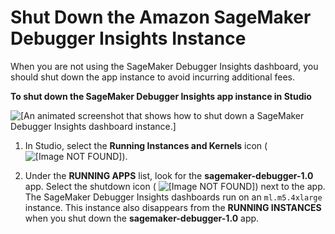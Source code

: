 # Shut Down the Amazon SageMaker Debugger Insights Instance<a name="debugger-on-studio-insights-close"></a>

When you are not using the SageMaker Debugger Insights dashboard, you should shut down the app instance to avoid incurring additional fees\.

**To shut down the SageMaker Debugger Insights app instance in Studio**

![\[An animated screenshot that shows how to shut down a SageMaker Debugger Insights dashboard instance.\]](http://docs.aws.amazon.com/sagemaker/latest/dg/images/debugger/debugger-studio-insights-shut-down.png)

1. In Studio, select the **Running Instances and Kernels** icon \( ![\[Image NOT FOUND\]](http://docs.aws.amazon.com/sagemaker/latest/dg/images/icons/Running_squid.png)\)\. 

1. Under the **RUNNING APPS** list, look for the **sagemaker\-debugger\-1\.0** app\. Select the shutdown icon \( ![\[Image NOT FOUND\]](http://docs.aws.amazon.com/sagemaker/latest/dg/images/icons/Shutdown_light.png)\) next to the app\. The SageMaker Debugger Insights dashboards run on an `ml.m5.4xlarge` instance\. This instance also disappears from the **RUNNING INSTANCES** when you shut down the **sagemaker\-debugger\-1\.0** app\. 